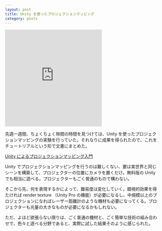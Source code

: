 ```yaml
---
layout: post
title: Unity を使ったプロジェクションマッピング
category: posts
---
```


<div class="videoframe"><iframe class="vine-embed" src="https://vine.co/v/hgPaQ5nqjAZ/embed/simple" width="320" height="320" frameborder="0"></iframe><script async src="//platform.vine.co/static/scripts/embed.js" charset="utf-8"></script></div>

先週一週間、ちょくちょく隙間の時間を見つけては、Unity を使ったプロジェクションマッピングの実験を行っていた。それなりに成果を得られたので、これをチュートリアルという形で文書にまとめた。

[Unity によるプロジェクションマッピング入門](https://github.com/keijiro/unity-pm-tutorial)

Unity でプロジェクションマッピングを行うのは難しくない、要は実世界と同じシーンを構築して、プロジェクターの位置にカメラを置くだけ。無料版の Unity でも相当に遊べる。プロジェクターもごく普通のもので構わない。

そこから先、何を表現するかによって、難易度は変化していく。錯視的効果を得たければ render texture （Unity Pro の機能）が必要になるし、中規模以上のプロジェクションになればレーザー距離計のような機材も必要になってくる。プロジェクターも光量の大きなものが必要になるかもしれない。

ただ、よほど欲張らない限りは、ごく普通の機材と、ごく簡単な技術の組み合わせで、色々と遊べる分野であると、実際に試した結果そのように感じられた。